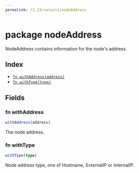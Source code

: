 ```yaml
---
permalink: /1.13/core/v1/nodeAddress
---
```


# package nodeAddress

NodeAddress contains information for the node's address.

## Index

* [`fn withAddress(address)`](#fn-withaddress)
* [`fn withType(type)`](#fn-withtype)

## Fields

### fn withAddress

```ts
withAddress(address)
```

The node address.

### fn withType

```ts
withType(type)
```

Node address type, one of Hostname, ExternalIP or InternalIP.